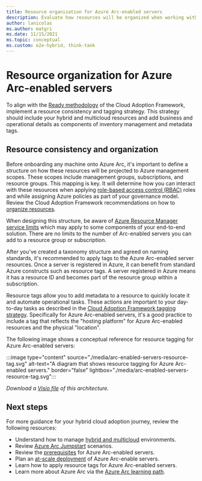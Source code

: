 ```yaml
---
title: Resource organization for Azure Arc-enabled servers
description: Evaluate how resources will be organized when working with Azure Arc-enabled servers
author: lanicolas
ms.author: matgri
ms.date: 11/15/2021
ms.topic: conceptual
ms.custom: e2e-hybrid, think-tank
---
```


# Resource organization for Azure Arc-enabled servers

To align with the [Ready methodology](../../../ready/index.md) of the Cloud Adoption Framework, implement a resource consistency and tagging strategy. This strategy should include your hybrid and multicloud resources and add business and operational details as components of inventory management and metadata tags.

## Resource consistency and organization

Before onboarding any machine onto Azure Arc, it's important to define a structure on how these resources will be projected to Azure management scopes. These scopes include management groups, subscriptions, and resource groups. This mapping is key. It will determine how you can interact with these resources when applying [role-based access control (RBAC)](/azure/active-directory/roles/best-practices) roles and while assigning Azure policies as part of your governance model. Review the Cloud Adoption Framework recommendations on how to [organize resources](../../../ready/azure-setup-guide/organize-resources.md?tabs=AzureManagementGroupsAndHierarchy).

When designing this structure, be aware of [Azure Resource Manager service limits](/azure/azure-arc/servers/agent-overview#azure-subscription-and-service-limits) which may apply to some components of your end-to-end solution. There are no limits to the number of Arc-enabled servers you can add to a resource group or subscription.

After you've created a taxonomy structure and agreed on naming standards, it's recommended to apply tags to the Azure Arc-enabled server resources. Once a server is registered in Azure, it can benefit from standard Azure constructs such as resource tags. A server registered in Azure means it has a resource ID and becomes part of the resource group within a subscription.

Resource tags allow you to add metadata to a resource to quickly locate it and automate operational tasks. These actions are important to your day-to-day tasks as described in the [Cloud Adoption Framework tagging strategy](../../../ready/azure-best-practices/naming-and-tagging.md). Specifically for Azure Arc-enabled servers, it's a good practice to include a tag that reflects the "hosting platform" for Azure Arc-enabled resources and the physical "location".

The following image shows a conceptual reference for resource tagging for Azure Arc-enabled servers:

:::image type="content" source="./media/arc-enabled-servers-resource-tag.svg" alt-text="A diagram that shows resource tagging for Azure Arc-enabled servers." border="false" lightbox="./media/arc-enabled-servers-resource-tag.svg":::

*Download a [Visio file](https://github.com/Microsoft/CloudAdoptionFramework/tree/main/scenarios/hybrid/arc-enabled-servers/arc-enabled-servers-resource-tag-update.vsdx) of this architecture.*

## Next steps

For more guidance for your hybrid cloud adoption journey, review the following resources:

- Understand how to manage [hybrid and multicloud](../manage.md) environments.
- Review [Azure Arc Jumpstart](https://azurearcjumpstart.io/azure_arc_jumpstart/azure_arc_servers/day2/) scenarios.
- Review the [prerequisites](/azure/azure-arc/servers/agent-overview#prerequisites) for Azure Arc-enabled servers.
- Plan an [at-scale deployment](/azure/azure-arc/servers/plan-at-scale-deployment) of Azure Arc-enable servers.
- Learn how to apply resource tags for Azure Arc-enabled servers.
- Learn more about Azure Arc via the [Azure Arc learning path](/training/paths/manage-hybrid-infrastructure-with-azure-arc/).
